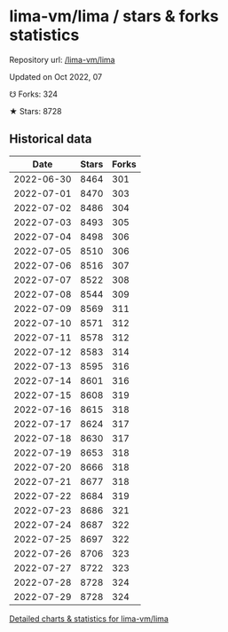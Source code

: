 # lima-vm/lima / stars & forks statistics

Repository url: [/lima-vm/lima](https://github.com/lima-vm/lima)

Updated on Oct 2022, 07

☋ Forks: 324

★ Stars: 8728

## Historical data
| Date | Stars | Forks |
|------|-------|-------|
| 2022-06-30 | 8464 | 301 | 
| 2022-07-01 | 8470 | 303 | 
| 2022-07-02 | 8486 | 304 | 
| 2022-07-03 | 8493 | 305 | 
| 2022-07-04 | 8498 | 306 | 
| 2022-07-05 | 8510 | 306 | 
| 2022-07-06 | 8516 | 307 | 
| 2022-07-07 | 8522 | 308 | 
| 2022-07-08 | 8544 | 309 | 
| 2022-07-09 | 8569 | 311 | 
| 2022-07-10 | 8571 | 312 | 
| 2022-07-11 | 8578 | 312 | 
| 2022-07-12 | 8583 | 314 | 
| 2022-07-13 | 8595 | 316 | 
| 2022-07-14 | 8601 | 316 | 
| 2022-07-15 | 8608 | 319 | 
| 2022-07-16 | 8615 | 318 | 
| 2022-07-17 | 8624 | 317 | 
| 2022-07-18 | 8630 | 317 | 
| 2022-07-19 | 8653 | 318 | 
| 2022-07-20 | 8666 | 318 | 
| 2022-07-21 | 8677 | 318 | 
| 2022-07-22 | 8684 | 319 | 
| 2022-07-23 | 8686 | 321 | 
| 2022-07-24 | 8687 | 322 | 
| 2022-07-25 | 8697 | 322 | 
| 2022-07-26 | 8706 | 323 | 
| 2022-07-27 | 8722 | 323 | 
| 2022-07-28 | 8728 | 324 | 
| 2022-07-29 | 8728 | 324 | 


[Detailed charts & statistics for lima-vm/lima](https://reviewgithub.com/rep/lima-vm/lima)
